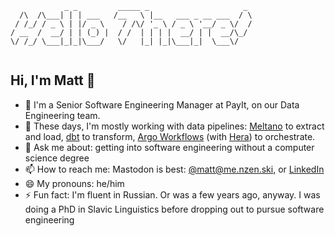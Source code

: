 
```
            _ _         _____ _                     _ 
  /\  /\___| | | ___   /__   \ |__   ___ _ __ ___  / \
 / /_/ / _ \ | |/ _ \    / /\/ '_ \ / _ \ '__/ _ \/  /
/ __  /  __/ | | (_) |  / /  | | | |  __/ | |  __/\_/ 
\/ /_/ \___|_|_|\___/   \/   |_| |_|\___|_|  \___\/   
                                                      
```



## Hi, I'm Matt 👋

* 💼 I'm a Senior Software Engineering Manager at PayIt, on our Data Engineering team.
* 🌱 These days, I'm mostly working with data pipelines: [Meltano](https://meltano.com/) to extract and load, [dbt](https://www.getdbt.com/) to transform, [Argo Workflows](https://argoproj.github.io/argo-workflows/) (with [Hera](https://hera.readthedocs.io/en/latest/)) to orchestrate.
* 💬 Ask me about: getting into software engineering without a computer science degree
* 📫 How to reach me: Mastodon is best: [@matt@me.nzen.ski](https://me.nzen.ski/@matt), or [LinkedIn](https://www.linkedin.com/in/menzenski/)
* 😄 My pronouns: he/him
* ⚡ Fun fact: I'm fluent in Russian. Or was a few years ago, anyway. I was doing a PhD in Slavic Linguistics before dropping out to pursue software engineering

<!--
**menzenski/menzenski** is a ✨ _special_ ✨ repository because its `README.md` (this file) appears on your GitHub profile.

Here are some ideas to get you started:

- 🔭 I’m currently working on ...
- 🌱 I’m currently learning ...
- 👯 I’m looking to collaborate on ...
- 🤔 I’m looking for help with ...
- 💬 Ask me about ...
- 📫 How to reach me: ...
- 😄 Pronouns: ...
- ⚡ Fun fact: ...
-->
